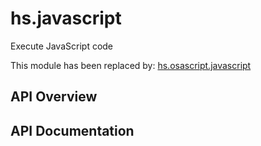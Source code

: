# hs.javascript

Execute JavaScript code

This module has been replaced by: [hs.osascript.javascript](./hs.osascript.html#javascript)

## API Overview

## API Documentation

